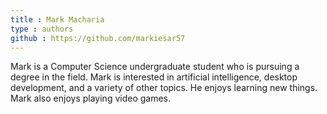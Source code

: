 ```yaml
---
title : Mark Macharia
type : authors
github : https://github.com/markiesar57
---
```

Mark is a Computer Science undergraduate student who is pursuing a degree in the field. Mark is interested in artificial intelligence, desktop development, and a variety of other topics. He enjoys learning new things. Mark also enjoys playing video games.